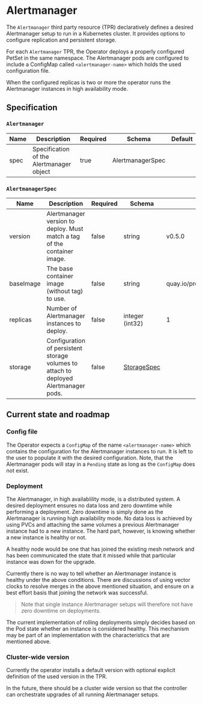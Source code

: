 # Alertmanager

The `Alertmanager` third party resource (TPR) declaratively defines a desired
Alertmanager setup to run in a Kubernetes cluster. It provides options to
configure replication and persistent storage.

For each `Alertmanager` TPR, the Operator deploys a properly configured PetSet
in the same namespace. The Alertmanager pods are configured to include a
ConfigMap called `<alertmanager-name>` which holds the used configuration file.

When the configured replicas is two or more the operator runs the Alertmanager
instances in high availability mode.

## Specification

### `Alertmanager`

| Name | Description | Required | Schema | Default |
| ---- | ----------- | -------- | ------ | ------- |
| spec | Specification of the Alertmanager object | true | AlertmanagerSpec | |

### `AlertmanagerSpec`

| Name | Description | Required | Schema | Default |
| ---- | ----------- | -------- | ------ | ------- |
| version | Alertmanager version to deploy. Must match a tag of the container image. | false | string | v0.5.0 |
| baseImage | The base container image (without tag) to use. | false | string | quay.io/prometheus/alertmanager |
| replicas | Number of Alertmanager instances to deploy. | false | integer (int32) | 1 |
| storage | Configuration of persistent storage volumes to attach to deployed Alertmanager pods. | false | [StorageSpec](prometheus.md#storagespec) |  |

## Current state and roadmap

### Config file

The Operator expects a `ConfigMap` of the name `<alertmanager-name>` which
contains the configuration for the Alertmanager instances to run. It is left to
the user to populate it with the desired configuration. Note, that the
Alertmanager pods will stay in a `Pending` state as long as the `ConfigMap`
does not exist.

### Deployment

The Alertmanager, in high availablility mode, is a distributed system. A
desired deployment ensures no data loss and zero downtime while performing a
deployment. Zero downtime is simply done as the Alertmanager is running high
availability mode. No data loss is achieved by using PVCs and attaching the
same volumes a previous Alertmanager instance had to a new instance. The hard
part, however, is knowing whether a new instance is healthy or not.

A healthy node would be one that has joined the existing mesh network and has
been communicated the state that it missed while that particular instance was
down for the upgrade.

Currently there is no way to tell whether an Alertmanager instance is healthy
under the above conditions. There are discussions of using vector clocks to
resolve merges in the above mentioned situation, and ensure on a best effort
basis that joining the network was successful.

> Note that single instance Alertmanager setups will therefore not have zero
> downtime on deployments.

The current implementation of rolling deployments simply decides based on the
Pod state whether an instance is considered healthy. This mechanism may be part
of an implementation with the characteristics that are mentioned above.

### Cluster-wide version

Currently the operator installs a default version with optional explicit
definition of the used version in the TPR.

In the future, there should be a cluster wide version so that the controller
can orchestrate upgrades of all running Alertmanager setups.

